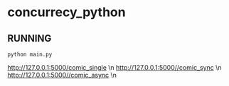 # concurrecy_python

## RUNNING
```
python main.py
```

http://127.0.0.1:5000/comic_single \n
http://127.0.0.1:5000//comic_sync \n
http://127.0.0.1:5000//comic_async \n
